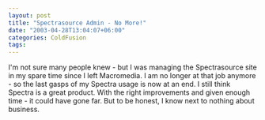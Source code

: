 ```yaml
---
layout: post
title: "Spectrasource Admin - No More!"
date: "2003-04-28T13:04:07+06:00"
categories: ColdFusion 
tags: 
---
```


I'm not sure many people knew - but I was managing the Spectrasource site in my spare time since I left Macromedia. I am no longer at that job anymore - so the last gasps of my Spectra usage is now at an end.  I still think Spectra is a great product. With the right improvements and given enough time - it could have gone far. But to be honest, I know next to nothing about business.